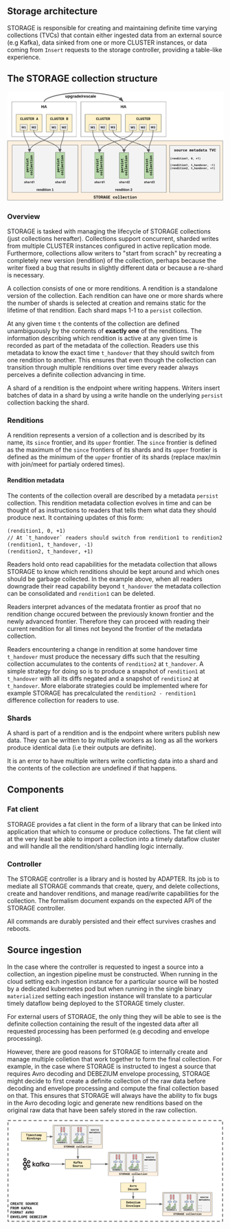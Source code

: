 ## Storage architecture

STORAGE is responsible for creating and maintaining definite time varying
collections (TVCs) that contain either ingested data from an external source
(e.g Kafka), data sinked from one or more CLUSTER instances, or data coming
from `Insert` requests to the storage controller, providing a table-like
experience.

## The STORAGE collection structure

![STORAGE collection structure](assets/storage-architecture-collection.png)

### Overview

STORAGE is tasked with managing the lifecycle of STORAGE collections (just
collections hereafter). Collections support concurrent, sharded writes from
multiple CLUSTER instances configured in active replication mode. Furthermore,
collections allow writers to "start from scrach" by recreating a completely new
version (rendition) of the collection, perhaps because the writer fixed a bug
that results in slightly different data or because a re-shard is necessary.

A collection consists of one or more renditions. A rendition is a standalone
version of the collection. Each rendition can have one or more shards where the
number of shards is selected at creation and remains static for the lifetime of
that rendition. Each shard maps 1-1 to a `persist` collection.

At any given time `t` the contents of the collection are defined unambiguously
by the contents of **exactly one** of the renditions. The information
describing which rendition is active at any given time is recorded as part of
the metadata of the collection. Readers use this metadata to know the exact
time `t_handover` that they should switch from one rendition to another. This
ensures that even though the collection can transition through multiple
renditions over time every reader always perceives a definite collection
advancing in time.

A shard of a rendition is the endpoint where writing happens. Writers insert
batches of data in a shard by using a write handle on the underlying `persist`
collection backing the shard.

### Renditions

A rendition represents a version of a collection and is described by its name,
its `since` frontier, and its `upper` frontier. The `since` frontier is defined
as the maximum of the `since` frontiers of its shards and its `upper` frontier
is defined as the minimum of the `upper` frontier of its shards (replace
max/min with join/meet for partialy ordered times).

#### Rendition metadata

The contents of the collection overall are described by a metadata `persist`
collection. This rendition metadata collection evolves in time and can be
thought of as instructions to readers that tells them what data they should
produce next. It containing updates of this form:

```
(rendition1, 0, +1)
// At `t_handover` readers should switch from rendition1 to rendition2
(rendition1, t_handover, -1)
(rendition2, t_handover, +1)
```

Readers hold onto read capabilities for the metadata collection that allows
STORAGE to know which renditions should be kept around and which ones should be
garbage collected. In the example above, when all readers downgrade their read
capability beyond `t_handover` the metadata collection can be consolidated and
`rendition1` can be deleted.

Readers interpret advances of the medatata frontier as proof that no rendition
change occured between the previously known frontier and the newly advanced
frontier. Therefore they can proceed with reading their current rendition for
all times not beyond the frontier of the metadata collection.

Readers encountering a change in rendition at some handover time `t_handover`
must produce the necessary diffs such that the resulting collection accumulates
to the contents of `rendition2` at `t_handover`. A simple strategy for doing so
is to produce a snapshot of `rendition1` at `t_handover` with all its diffs
negated and a snapshot of `rendition2` at `t_handover`. More elaborate
strategies could be implemented where for example STORAGE has precalculated the
`rendition2 - rendition1` difference collection for readers to use.

### Shards

A shard is part of a rendition and is the endpoint where writers publish new
data. They can be written to by multiple workers as long as all the workers
produce identical data (i.e their outputs are definite).

It is an error to have multiple writers write conflicting data into a shard and
the contents of the collection are undefined if that happens.

## Components

### Fat client

STORAGE provides a fat client in the form of a library that can be linked into
application that which to consume or produce collections. The fat client will
at the very least be able to import a collection into a timely dataflow cluster
and will handle all the rendition/shard handling logic internally.

### Controller

The STORAGE controller is a library and is hosted by ADAPTER. Its job is to
mediate all STORAGE commands that create, query, and delete collections, create
and handover renditions, and manage read/write capabilities for the collection.
The formalism document expands on the expected API of the STORAGE controller.

All commands are durably persisted and their effect survives crashes and reboots.

## Source ingestion

In the case where the controller is requested to ingest a source into a
collection, an ingestion pipeline must be constructed. When running in the
cloud setting each ingestion instance for a particular source will be hosted by
a dedicated kubernetes pod but when running in the single binary `materialized`
setting each ingestion instance will translate to a particular timely dataflow
being deployed to the STORAGE timely cluster.

For external users of STORAGE, the only thing they will be able to see is the
definite collection containing the result of the ingested data after all
requested processing has been performed (e.g decoding and envelope processing).

However, there are good reasons for STORAGE to internally create and manage
multiple colletion that work together to form the final collection. For
example, in the case where STORAGE is instructed to ingest a source that
requires Avro decoding and DEBEZIUM envelope processing, STORAGE might decide
to first create a definite collection of the raw data before decoding and
envelope processing and compute the final collection based on that. This
ensures that STORAGE will always have the ability to fix bugs in the Avro
decoding logic and generate new renditions based on the original raw data that
have been safely stored in the raw collection.

![source pipeline](assets/storage-architecture-sources.png)
